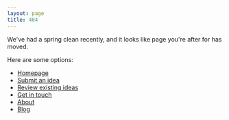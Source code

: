 ```yaml
---
layout: page
title: 404
---
```


We've had a spring clean recently, and it looks like page you're after for has moved.

Here are some options:

- [Homepage](/)
- [Submit an idea](/submit/)
- [Review existing ideas](/library/)
- [Get in touch](/contact/)
- [About](/about/)
- [Blog](/blog)